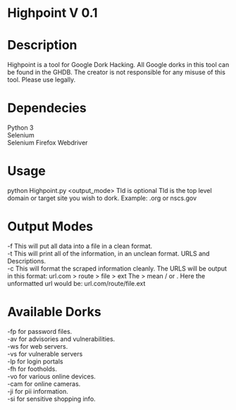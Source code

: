 # Highpoint V 0.1



# Description
Highpoint is a tool for Google Dork Hacking. All Google dorks in this tool can be found in the GHDB. The creator is not responsible for any misuse of this tool. Please use legally.


# Dependecies
Python 3 </br>
Selenium</br>
Selenium Firefox Webdriver</br>

# Usage
python Highpoint.py <dork> <output_mode> <tld> Tld is optional Tld is the top level domain or target site you wish to dork. Example: .org or nscs.gov

# Output Modes

-f This will put all data into a file in a clean format. </br>
-t This will print all of the information, in an unclean format. URLS and Descriptions. </br>
-c This will format the scraped information cleanly. The URLS will be output in this format: url.com > route > file > ext The > mean / or . Here the unformatted url would be: url.com/route/file.ext </br>

# Available Dorks

-fp for password files. </br>
-av for advisories and vulnerabilities. </br>
-ws for web servers.</br>
-vs for vulnerable servers</br>
-lp for login portals</br>
-fh for footholds.</br>
-vo for various online devices.</br>
-cam for online cameras.</br>
-ji for pii information.</br>
-si for sensitive shopping info.</br>
